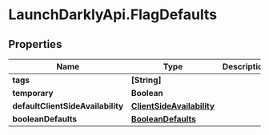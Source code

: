 # LaunchDarklyApi.FlagDefaults

## Properties

Name | Type | Description | Notes
------------ | ------------- | ------------- | -------------
**tags** | **[String]** |  | [optional] 
**temporary** | **Boolean** |  | [optional] 
**defaultClientSideAvailability** | [**ClientSideAvailability**](ClientSideAvailability.md) |  | [optional] 
**booleanDefaults** | [**BooleanDefaults**](BooleanDefaults.md) |  | [optional] 


